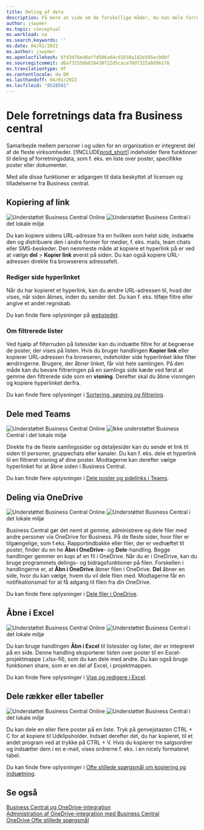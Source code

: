 ```yaml
---
title: Deling af data
description: Få mere at vide om de forskellige måder, du kan dele forretningsdata fra Business central.
author: jswymer
ms.topic: conceptual
ms.workload: na
ms.search.keywords: ''
ms.date: 04/01/2022
ms.author: jswymer
ms.openlocfilehash: 8fd3d76ed8affd506ad4cd1838a182e595ecb0bf
ms.sourcegitcommit: d6af3155bb818430f22d5caca78df322a8d9b178
ms.translationtype: HT
ms.contentlocale: da-DK
ms.lasthandoff: 04/01/2022
ms.locfileid: "8528501"
---
```

# <a name="sharing-business-data-from-business-central"></a>Dele forretnings data fra Business central

Samarbejde mellem personer i og uden for en organisation er integreret del af de fleste virksomheder. [!INCLUDE[prod_short](includes/prod_short.md)] indeholder flere funktioner til deling af forretningsdata, som f. eks. en liste over poster, specifikke poster eller dokumenter. <!--, with others&mdash;even those people who don't have a Business Central license in some cases.-->

Med alle disse funktioner er adgangen til data beskyttet af licensen og tilladelserne fra Business central.

## <a name="copying-a-link"></a>Kopiering af link

![Understøttet](media/check.png) Business Central Online ![Understøttet](media/check.png) Business Central i det lokale miljø

Du kan kopiere sidens URL-adresse fra en hvilken som helst side, indsætte den og distribuere den i andre former for medier, f. eks. mails, team chats eller SMS-beskeder. Den nemmeste måde at kopiere et hyperlink på er ved at vælge **del** > **Kopier link** øverst på siden. Du kan også kopiere URL-adressen direkte fra browserens adressefelt.

### <a name="modify-the-page-link"></a>Rediger side hyperlinket

Når du har kopieret et hyperlink, kan du ændre URL-adressen til, hvad der vises, når siden åbnes, inden du sender det. Du kan f. eks. tilføje filtre eller angive et andet regnskab.

Du kan finde flere oplysninger på [webstedet](/dynamics365/business-central/dev-itpro/developer/devenv-web-client-urls).

### <a name="about-filtered-lists"></a>Om filtrerede lister

Ved hjælp af filterruden på listesider kan du indsætte filtre for at begrænse de poster, der vises på listen. Hvis du bruger handlingen **Kopier link** eller kopierer URL-adressen fra browseren, indeholder side hyperlinket ikke filter ændringerne. Brugere, der åbner linket, får vist hele samlingen. På den måde kan du bevare filtreringen på en samlings side kæde ved først at gemme den filtrerede side som en **visning**. Derefter skal du åbne visningen og kopiere hyperlinket derfra.

Du kan finde flere oplysninger i [Sortering, søgning og filtrering](ui-enter-criteria-filters.md).

## <a name="sharing-to-teams"></a>Dele med Teams

![Understøttet](media/check.png) Business Central Online ![Ikke understøttet](media/x-icon.png) Business Central i det lokale miljø

Direkte fra de fleste samlingssider og detaljesider kan du sende et link til siden til personer, gruppechats eller kanaler. Du kan f. eks. dele et hyperlink til en filtreret visning af dine poster. Modtagerne kan derefter vælge hyperlinket for at åbne siden i Business Central.

Du kan finde flere oplysninger i [Dele poster og sidelinks i Teams](across-working-with-teams.md).

## <a name="sharing-through-onedrive"></a>Deling via OneDrive

![Understøttet](media/check.png) Business Central Online ![Understøttet](media/check.png) Business Central i det lokale miljø

Business Central gør det nemt at gemme, administrere og dele filer med andre personer via OneDrive for Business. På de fleste sider, hvor filer er tilgængelige, som f.eks. Rapportindbakke eller filer, der er vedhæftet til poster, finder du en he **Åbn i OneDrive**- og **Dele**-handling. Begge handlinger gemmer en kopi af en fil i OneDrive. Når du er i OneDrive, kan du bruge programmets delings- og bidragsfunktioner på filen. Forskellen i handlingerne er, at **Åbn i OneDrive** åbner filen i OneDrive. **Del** åbner en side, hvor du kan vælge, hvem du vil dele filen med. Modtagerne får en notifikationsmail for at få adgang til filen fra din OneDrive.

Du kan finde flere oplysninger i [Dele filer i OneDrive](across-share-onedrive.md).

## <a name="opening-in-excel"></a>Åbne i Excel

![Understøttet](media/check.png) Business Central Online ![Understøttet](media/check.png) Business Central i det lokale miljø

Du kan bruge handlingen **Åbn i Excel** til listesider og lister, der er integreret på en side. Denne handling eksporterer listen over poster til en Excel-projektmappe (.xlsx-fil), som du kan dele med andre. Du kan også bruge funktionen share, som er en del af Excel, i projektmappen.

Du kan finde flere oplysninger i [Vise og redigere i Excel](across-work-with-excel.md).

## <a name="sharing-rows-or-tables"></a>Dele rækker eller tabeller

![Understøttet](media/check.png) Business Central Online ![Understøttet](media/check.png) Business Central i det lokale miljø

Du kan dele en eller flere poster på en liste. Tryk på genvejstasten CTRL + C for at kopiere til Udklipsholder. Indsæt derefter det, du har kopieret, til et andet program ved at trykke på CTRL + V. Hvis du kopierer tre salgsordrer og indsætter dem i en e-mail, vises ordrerne f. eks. i en nicely formateret tabel.

Du kan finde flere oplysninger i [Ofte stillede spørgsmål om kopiering og indsætning](faq-copy-paste.yml).

## <a name="see-also"></a>Se også

[Business Central og OneDrive-integration](across-onedrive-overview.md)  
[Administration af OneDrive-integration med Business Central](admin-onedrive-integration.md)  
[OneDrive Ofte stillede spørgsmål](admin-onedrive-faq.md)